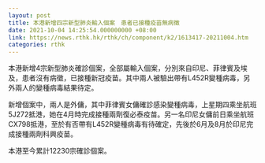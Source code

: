 ```yaml
---
layout: post
title: 本港新增四宗新型肺炎輸入個案　患者已接種疫苗無病徵
date: 2021-10-04 14:25:54.000000000 +08:00
link: https://news.rthk.hk/rthk/ch/component/k2/1613417-20211004.htm
categories: rthk
---
```


本港新增4宗新型肺炎確診個案，全部屬輸入個案，分別來自印尼、菲律賓及埃及，患者沒有病徵，已接種新冠疫苗。其中兩人被驗出帶有L452R變種病毒，另外兩人的變種病毒結果待定。

新增個案中，兩人是外傭，其中菲律賓女傭確診感染變種病毒，上星期四乘坐航班5J272抵港，她在4月時完成接種兩劑復必泰疫苗。另一名印尼女傭前日乘坐航班CX798抵港，至於有否帶有L452R變種病毒有待確定，先後於6月及8月於印尼完成接種兩劑科興疫苗。

本港至今累計12230宗確診個案。
